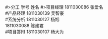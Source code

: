 # 
#>分工	学号	姓名
#>项目经理	1811030086	张爱名  
#产品经理	1811030139	吴智豪  
#系统分析	1811030127	杨旭  
		1811030088	   陈建君  
#项目答辩	1811030107	杨大为              
